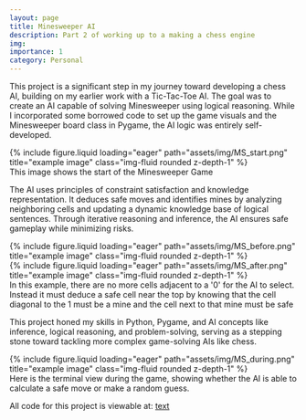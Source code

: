 ```yaml
---
layout: page
title: Minesweeper AI
description: Part 2 of working up to a making a chess engine
img:
importance: 1
category: Personal
---
```


This project is a significant step in my journey toward developing a chess AI, building on my earlier work with a Tic-Tac-Toe AI. The goal was to create an AI capable of solving Minesweeper using logical reasoning. While I incorporated some borrowed code to set up the game visuals and the Minesweeper board class in Pygame, the AI logic was entirely self-developed.

<div class="row">
    <div class="col-sm mt-3 mt-md-0">
        {% include figure.liquid loading="eager" path="assets/img/MS_start.png" title="example image" class="img-fluid rounded z-depth-1" %}
    </div>
</div>
<div class="caption">
    This image shows the start of the Minesweeper Game 
</div>

The AI uses principles of constraint satisfaction and knowledge representation. It deduces safe moves and identifies mines by analyzing neighboring cells and updating a dynamic knowledge base of logical sentences. Through iterative reasoning and inference, the AI ensures safe gameplay while minimizing risks.

<div class="row justify-content-sm-center">
    <div class="col">
        {% include figure.liquid loading="eager" path="assets/img/MS_before.png" title="example image" class="img-fluid rounded z-depth-1" %}
    </div>
    <div class="col">
        {% include figure.liquid loading="eager" path="assets/img/MS_after.png" title="example image" class="img-fluid rounded z-depth-1" %}
    </div>
<div class="caption">
    In this example, there are no more cells adjacent to a '0' for the AI to select. Instead it must deduce a safe cell near the top by knowing that the cell diagonal to the 1 must be a mine and the cell next to that mine must be safe
</div>

This project honed my skills in Python, Pygame, and AI concepts like inference, logical reasoning, and problem-solving, serving as a stepping stone toward tackling more complex game-solving AIs like chess.

<div class="row">
    <div class="col-sm mt-3 mt-md-0">
        {% include figure.liquid loading="eager" path="assets/img/MS_during.png" title="example image" class="img-fluid rounded z-depth-1" %}
    </div>
</div>
<div class="caption">
    Here is the terminal view during the game, showing whether the AI is able to calculate a safe move or make a random guess.
</div>

All code for this project is viewable at: [text](https://github.com/ImaanSidhu3/TicTacToe)
